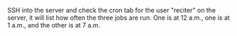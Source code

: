 SSH into the server and check the cron tab for the user "reciter" on the server, it will list how often the three jobs are run. One is at 12 a.m., one is at 1 a.m., and the other is at 7 a.m.